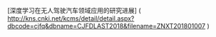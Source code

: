 ﻿

[深度学习在无人驾驶汽车领域应用的研究进展]
(
http://kns.cnki.net/kcms/detail/detail.aspx?dbcode=cjfq&dbname=CJFDLAST2018&filename=ZNXT201801007
)
